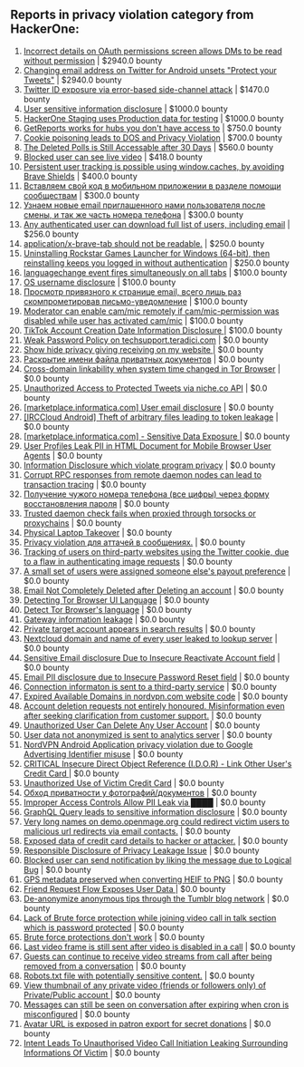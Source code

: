 ## Reports in privacy violation category from HackerOne:
1. [Incorrect details on OAuth permissions screen allows DMs to be read without permission](https://hackerone.com/reports/434763) | $2940.0 bounty
2. [Changing email address on Twitter for Android unsets "Protect your Tweets"](https://hackerone.com/reports/472013) | $2940.0 bounty
3. [Twitter ID exposure via error-based side-channel attack](https://hackerone.com/reports/505424) | $1470.0 bounty
4. [User sensitive information disclosure](https://hackerone.com/reports/975047) | $1000.0 bounty
5. [HackerOne Staging uses Production data for testing](https://hackerone.com/reports/1392511) | $1000.0 bounty
6. [GetReports works for hubs you don't have access to](https://hackerone.com/reports/350937) | $750.0 bounty
7. [Cookie poisoning leads to DOS and Privacy Violation](https://hackerone.com/reports/1067809) | $700.0 bounty
8. [The Deleted Polls is Still Accessable after 30 Days](https://hackerone.com/reports/1015373) | $560.0 bounty
9. [Blocked user can see live video](https://hackerone.com/reports/1067967) | $418.0 bounty
10. [Persistent user tracking is possible using window.caches, by avoiding Brave Shields](https://hackerone.com/reports/1668815) | $400.0 bounty
11. [Вставляем свой код в мобильном приложении в разделе помощи сообществам](https://hackerone.com/reports/433904) | $300.0 bounty
12. [Узнаем новые email приглашенного нами пользователя после смены, и так же часть номера телефона](https://hackerone.com/reports/529367) | $300.0 bounty
13. [Any authenticated user can download full list of users, including email](https://hackerone.com/reports/228399) | $256.0 bounty
14. [application/x-brave-tab should not be readable.](https://hackerone.com/reports/258578) | $250.0 bounty
15. [Uninstalling Rockstar Games Launcher for Windows (64-bit), then reinstalling keeps you logged in without authentication](https://hackerone.com/reports/1278261) | $250.0 bounty
16. [languagechange event fires simultaneously on all tabs](https://hackerone.com/reports/257942) | $100.0 bounty
17. [OS username disclosure](https://hackerone.com/reports/258585) | $100.0 bounty
18. [Просмотр привязного к странице email, всего лишь раз скомпрометировав письмо-уведомление](https://hackerone.com/reports/223172) | $100.0 bounty
19. [Moderator can enable cam/mic remotely if  cam/mic-permission was disabled while user has activated cam/mic](https://hackerone.com/reports/1520685) | $100.0 bounty
20. [TikTok Account Creation Date Information Disclosure ](https://hackerone.com/reports/1562020) | $100.0 bounty
21. [Weak Password Policy on techsupport.teradici.com](https://hackerone.com/reports/228323) | $0.0 bounty
22. [Show hide privacy giving receiving on my website ](https://hackerone.com/reports/262088) | $0.0 bounty
23. [Раскрытие имени файла приватных документов](https://hackerone.com/reports/219715) | $0.0 bounty
24. [Cross-domain linkability when system time changed in Tor Browser](https://hackerone.com/reports/282339) | $0.0 bounty
25. [Unauthorized Access to Protected Tweets via niche.co API](https://hackerone.com/reports/273698) | $0.0 bounty
26. [[marketplace.informatica.com] User email disclosure](https://hackerone.com/reports/230608) | $0.0 bounty
27. [[IRCCloud Android] Theft of arbitrary files leading to token leakage](https://hackerone.com/reports/288955) | $0.0 bounty
28. [[marketplace.informatica.com] - Sensitive Data Exposure ](https://hackerone.com/reports/270695) | $0.0 bounty
29. [User Profiles Leak PII in HTML Document for Mobile Browser User Agents](https://hackerone.com/reports/288596) | $0.0 bounty
30. [Information Disclosure which violate program privacy](https://hackerone.com/reports/313075) | $0.0 bounty
31. [Corrupt RPC responses from remote daemon nodes can lead to transaction tracing](https://hackerone.com/reports/304770) | $0.0 bounty
32. [Получение чужого номера телефона (все цифры) через форму восстановления пароля](https://hackerone.com/reports/350939) | $0.0 bounty
33. [Trusted daemon check fails when proxied through torsocks or proxychains](https://hackerone.com/reports/361269) | $0.0 bounty
34. [Physical Laptop Takeover](https://hackerone.com/reports/393615) | $0.0 bounty
35. [Privacy violation для аттачей в сообщениях.](https://hackerone.com/reports/377115) | $0.0 bounty
36. [Tracking of users on third-party websites using the Twitter cookie, due to a flaw in authenticating image requests](https://hackerone.com/reports/329957) | $0.0 bounty
37. [A small set of users were assigned someone else's payout preference](https://hackerone.com/reports/498845) | $0.0 bounty
38. [Email Not Completely Deleted after Deleting an account](https://hackerone.com/reports/386596) | $0.0 bounty
39. [Detecting Tor Browser UI Language](https://hackerone.com/reports/282748) | $0.0 bounty
40. [Detect Tor Browser's language](https://hackerone.com/reports/588239) | $0.0 bounty
41. [Gateway information leakage](https://hackerone.com/reports/258410) | $0.0 bounty
42. [Private target account appears in search results](https://hackerone.com/reports/708696) | $0.0 bounty
43. [Nextcloud domain and name of every user leaked to lookup server](https://hackerone.com/reports/508490) | $0.0 bounty
44. [Sensitive Email disclosure Due to Insecure  Reactivate Account field](https://hackerone.com/reports/235041) | $0.0 bounty
45. [Email PII disclosure due to Insecure Password Reset field](https://hackerone.com/reports/520842) | $0.0 bounty
46. [Connection informaton is sent to a third-party service](https://hackerone.com/reports/752402) | $0.0 bounty
47. [Expired Available Domains in nordvpn.com website code](https://hackerone.com/reports/791674) | $0.0 bounty
48. [Account deletion requests not entirely honoured. Misinformation even after seeking clarification from customer support.](https://hackerone.com/reports/813421) | $0.0 bounty
49. [Unauthorized User Can Delete Any User Account](https://hackerone.com/reports/803141) | $0.0 bounty
50. [User data not anonymized is sent to analytics server](https://hackerone.com/reports/781238) | $0.0 bounty
51. [NordVPN Android Application privacy violation due to Google Advertising Identifier misuse](https://hackerone.com/reports/803941) | $0.0 bounty
52. [CRITICAL Insecure Direct Object Reference (I.D.O.R) - Link Other User's Credit Card ](https://hackerone.com/reports/358143) | $0.0 bounty
53. [Unauthorized Use of Victim Credit Card](https://hackerone.com/reports/391385) | $0.0 bounty
54. [Обход приватности у фотографий/документов](https://hackerone.com/reports/1056686) | $0.0 bounty
55. [Improper Access Controls Allow PII Leak via ████](https://hackerone.com/reports/819591) | $0.0 bounty
56. [GraphQL Query leads to sensitive information disclosure](https://hackerone.com/reports/985124) | $0.0 bounty
57. [Very long names on demo.openmage.org could redirect victim users to malicious url redirects via email contacts.](https://hackerone.com/reports/1091957) | $0.0 bounty
58. [Exposed data of credit card details to hacker or attacker.](https://hackerone.com/reports/1245094) | $0.0 bounty
59. [Responsible Disclosure of Privacy Leakage Issue](https://hackerone.com/reports/1089914) | $0.0 bounty
60. [Blocked user can send notification by liking the message due to Logical Bug](https://hackerone.com/reports/1083421) | $0.0 bounty
61. [GPS metadata preserved when converting HEIF to PNG](https://hackerone.com/reports/1069039) | $0.0 bounty
62. [Friend Request Flow Exposes User Data ](https://hackerone.com/reports/1245741) | $0.0 bounty
63. [De-anonymize anonymous tips through the Tumblr blog network](https://hackerone.com/reports/1484168) | $0.0 bounty
64. [Lack of Brute force protection while joining video call in talk section which is password protected](https://hackerone.com/reports/1596673) | $0.0 bounty
65. [Brute force protections don't work](https://hackerone.com/reports/1596918) | $0.0 bounty
66. [Last video frame is still sent after video is disabled in a call](https://hackerone.com/reports/1641088) | $0.0 bounty
67. [Guests can continue to receive video streams from call after being removed from a conversation](https://hackerone.com/reports/1706248) | $0.0 bounty
68. [Robots.txt file with potentially sensitive content.](https://hackerone.com/reports/1724771) | $0.0 bounty
69. [View thumbnail of any private video (friends or followers only) of Private/Public account ](https://hackerone.com/reports/1498353) | $0.0 bounty
70. [Messages can still be seen on conversation after expiring when cron is misconfigured](https://hackerone.com/reports/1784310) | $0.0 bounty
71. [Avatar URL is exposed in patron export for secret donations](https://hackerone.com/reports/2286764) | $0.0 bounty
72. [Intent Leads To Unauthorised Video Call Initiation Leaking Surrounding Informations Of Victim](https://hackerone.com/reports/2139260) | $0.0 bounty
